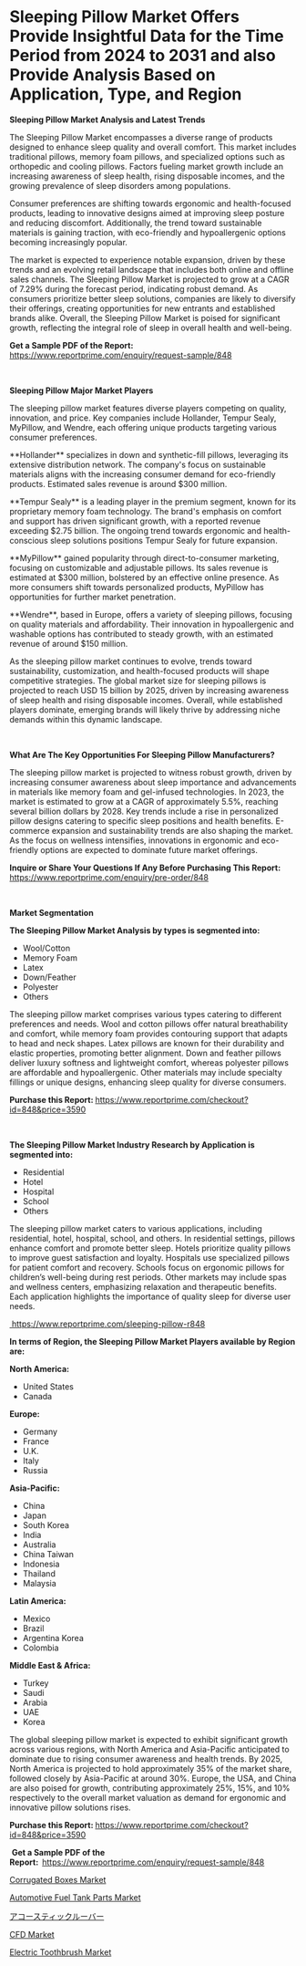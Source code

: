 <p><h1>Sleeping Pillow Market Offers Provide Insightful Data for the Time Period from 2024 to 2031 and also Provide Analysis Based on Application, Type, and Region</h1></p><p><strong>Sleeping Pillow Market Analysis and Latest Trends</strong></p>
<p><p>The Sleeping Pillow Market encompasses a diverse range of products designed to enhance sleep quality and overall comfort. This market includes traditional pillows, memory foam pillows, and specialized options such as orthopedic and cooling pillows. Factors fueling market growth include an increasing awareness of sleep health, rising disposable incomes, and the growing prevalence of sleep disorders among populations. </p><p>Consumer preferences are shifting towards ergonomic and health-focused products, leading to innovative designs aimed at improving sleep posture and reducing discomfort. Additionally, the trend toward sustainable materials is gaining traction, with eco-friendly and hypoallergenic options becoming increasingly popular. </p><p>The market is expected to experience notable expansion, driven by these trends and an evolving retail landscape that includes both online and offline sales channels. The Sleeping Pillow Market is projected to grow at a CAGR of 7.29% during the forecast period, indicating robust demand. As consumers prioritize better sleep solutions, companies are likely to diversify their offerings, creating opportunities for new entrants and established brands alike. Overall, the Sleeping Pillow Market is poised for significant growth, reflecting the integral role of sleep in overall health and well-being.</p></p>
<p><strong>Get a Sample PDF of the Report:&nbsp;</strong> <a href="https://www.reportprime.com/enquiry/request-sample/848">https://www.reportprime.com/enquiry/request-sample/848</a></p>
<p>&nbsp;</p>
<p><strong>Sleeping Pillow Major Market Players</strong></p>
<p><p>The sleeping pillow market features diverse players competing on quality, innovation, and price. Key companies include Hollander, Tempur Sealy, MyPillow, and Wendre, each offering unique products targeting various consumer preferences.</p><p>**Hollander** specializes in down and synthetic-fill pillows, leveraging its extensive distribution network. The company's focus on sustainable materials aligns with the increasing consumer demand for eco-friendly products. Estimated sales revenue is around $300 million.</p><p>**Tempur Sealy** is a leading player in the premium segment, known for its proprietary memory foam technology. The brand's emphasis on comfort and support has driven significant growth, with a reported revenue exceeding $2.75 billion. The ongoing trend towards ergonomic and health-conscious sleep solutions positions Tempur Sealy for future expansion.</p><p>**MyPillow** gained popularity through direct-to-consumer marketing, focusing on customizable and adjustable pillows. Its sales revenue is estimated at $300 million, bolstered by an effective online presence. As more consumers shift towards personalized products, MyPillow has opportunities for further market penetration.</p><p>**Wendre**, based in Europe, offers a variety of sleeping pillows, focusing on quality materials and affordability. Their innovation in hypoallergenic and washable options has contributed to steady growth, with an estimated revenue of around $150 million.</p><p>As the sleeping pillow market continues to evolve, trends toward sustainability, customization, and health-focused products will shape competitive strategies. The global market size for sleeping pillows is projected to reach USD 15 billion by 2025, driven by increasing awareness of sleep health and rising disposable incomes. Overall, while established players dominate, emerging brands will likely thrive by addressing niche demands within this dynamic landscape.</p></p>
<p>&nbsp;</p>
<p><strong>What Are The Key Opportunities For Sleeping Pillow Manufacturers?</strong></p>
<p><p>The sleeping pillow market is projected to witness robust growth, driven by increasing consumer awareness about sleep importance and advancements in materials like memory foam and gel-infused technologies. In 2023, the market is estimated to grow at a CAGR of approximately 5.5%, reaching several billion dollars by 2028. Key trends include a rise in personalized pillow designs catering to specific sleep positions and health benefits. E-commerce expansion and sustainability trends are also shaping the market. As the focus on wellness intensifies, innovations in ergonomic and eco-friendly options are expected to dominate future market offerings.</p></p>
<p><strong>Inquire or Share Your Questions If Any Before Purchasing This Report:</strong> <a href="https://www.reportprime.com/enquiry/pre-order/848">https://www.reportprime.com/enquiry/pre-order/848</a></p>
<p>&nbsp;</p>
<p><strong>Market Segmentation</strong></p>
<p><strong>The Sleeping Pillow Market Analysis by types is segmented into:</strong></p>
<p><ul><li>Wool/Cotton</li><li>Memory Foam</li><li>Latex</li><li>Down/Feather</li><li>Polyester</li><li>Others</li></ul></p>
<p><p>The sleeping pillow market comprises various types catering to different preferences and needs. Wool and cotton pillows offer natural breathability and comfort, while memory foam provides contouring support that adapts to head and neck shapes. Latex pillows are known for their durability and elastic properties, promoting better alignment. Down and feather pillows deliver luxury softness and lightweight comfort, whereas polyester pillows are affordable and hypoallergenic. Other materials may include specialty fillings or unique designs, enhancing sleep quality for diverse consumers.</p></p>
<p><strong>Purchase this Report:&nbsp;</strong><a href="https://www.reportprime.com/checkout?id=848&price=3590">https://www.reportprime.com/checkout?id=848&price=3590</a></p>
<p>&nbsp;</p>
<p><strong>The Sleeping Pillow Market Industry Research by Application is segmented into:</strong></p>
<p><ul><li>Residential</li><li>Hotel</li><li>Hospital</li><li>School</li><li>Others</li></ul></p>
<p><p>The sleeping pillow market caters to various applications, including residential, hotel, hospital, school, and others. In residential settings, pillows enhance comfort and promote better sleep. Hotels prioritize quality pillows to improve guest satisfaction and loyalty. Hospitals use specialized pillows for patient comfort and recovery. Schools focus on ergonomic pillows for children’s well-being during rest periods. Other markets may include spas and wellness centers, emphasizing relaxation and therapeutic benefits. Each application highlights the importance of quality sleep for diverse user needs.</p></p>
<p><a href="https://www.reportprime.com/sleeping-pillow-r848">&nbsp;https://www.reportprime.com/sleeping-pillow-r848</a></p>
<p><strong>In terms of Region, the Sleeping Pillow Market Players available by Region are:</strong></p>
<p>
    <p> <strong> North America: </strong>
        <ul>
            <li>United States</li>
            <li>Canada</li>
        </ul>
        </p> 
    <p> <strong> Europe: </strong>
        <ul>
            <li>Germany</li>
            <li>France</li>
            <li>U.K.</li>
            <li>Italy</li>
            <li>Russia</li>
        </ul>
        </p> 
    <p> <strong> Asia-Pacific: </strong>
        <ul>
            <li>China</li>
            <li>Japan</li>
            <li>South Korea</li>
            <li>India</li>
            <li>Australia</li>
            <li>China Taiwan</li>
            <li>Indonesia</li>
            <li>Thailand</li>
            <li>Malaysia</li>
        </ul>
        </p> 
    <p> <strong> Latin America: </strong>
        <ul>
            <li>Mexico</li>
            <li>Brazil</li>
            <li>Argentina Korea</li>
            <li>Colombia</li>
        </ul>
        </p> 
    <p> <strong> Middle East & Africa: </strong>
        <ul>
            <li>Turkey</li>
            <li>Saudi</li>
            <li>Arabia</li>
            <li>UAE</li>
            <li>Korea</li>
        </ul>
    </p>
    </p>
<p><p>The global sleeping pillow market is expected to exhibit significant growth across various regions, with North America and Asia-Pacific anticipated to dominate due to rising consumer awareness and health trends. By 2025, North America is projected to hold approximately 35% of the market share, followed closely by Asia-Pacific at around 30%. Europe, the USA, and China are also poised for growth, contributing approximately 25%, 15%, and 10% respectively to the overall market valuation as demand for ergonomic and innovative pillow solutions rises.</p></p>
<p><strong>Purchase this Report: </strong><a href="https://www.reportprime.com/checkout?id=848&price=3590">https://www.reportprime.com/checkout?id=848&price=3590</a></p>
<p>&nbsp;<strong>Get a Sample PDF of the Report:&nbsp;&nbsp;</strong><a href="https://www.reportprime.com/enquiry/request-sample/848">https://www.reportprime.com/enquiry/request-sample/848</a></p>
<p><strong></strong></p>
<p><p><a href="https://github.com/GroverBarry/Market-Research-Report-List-7/blob/main/corrugated-boxes-market.md">Corrugated Boxes Market</a></p><p><a href="https://issuu.com/reportprime-2/docs/automotive-fuel-tank-parts-market-s_5dacce57a14379">Automotive Fuel Tank Parts Market</a></p><p><a href="https://medium.com/@eunawiegad2023/2024%E5%B9%B4%E3%81%8B%E3%82%892031%E5%B9%B4%E3%81%BE%E3%81%A7%E3%81%AE%E9%9F%B3%E9%9F%BF%E3%83%AB%E3%83%BC%E3%83%90%E3%83%BC%E5%B8%82%E5%A0%B4%E3%82%B7%E3%82%A7%E3%82%A2%E3%81%A8%E7%AB%B6%E4%BA%89%E7%8A%B6%E6%B3%81%E3%81%AB%E9%96%A2%E3%81%99%E3%82%8B%E6%B4%9E%E5%AF%9F-28907fb5bb46">アコースティックルーバー</a></p><p><a href="https://medium.com/@dinoziemann2023/market-leaders-and-laggards-global-cfd-market-trends-and-forecast-2024-2031-285e28e6fde4">CFD Market</a></p><p><a href="https://github.com/lylyparadise/Market-Research-Report-List-5/blob/main/electric-toothbrush-market.md">Electric Toothbrush Market</a></p></p>